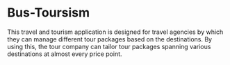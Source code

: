 # Bus-Toursism
This travel and tourism application is designed for travel agencies by which they can manage different tour packages based on the destinations. By using this, the tour company can tailor tour packages spanning various destinations at almost every price point.
